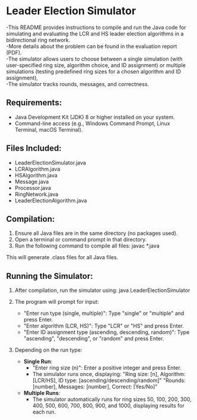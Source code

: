 # Leader Election Simulator

-This README provides instructions to compile and run the Java code for simulating and evaluating the LCR and HS leader election algorithms
in a bidirectional ring network.  
-More details about the problem can be found in the evaluation report (PDF).  
-The simulator allows users to choose between a single simulation (with user-specified ring size, algorithm choice, and ID assignment)
or multiple simulations (testing predefined ring sizes for a chosen algorithm and ID assignment),  
-The simulator tracks rounds, messages, and correctness.

## Requirements:
- Java Development Kit (JDK) 8 or higher installed on your system.
- Command-line access (e.g., Windows Command Prompt, Linux Terminal, macOS Terminal).

## Files Included:
- LeaderElectionSimulator.java
- LCRAlgorithm.java
- HSAlgorithm.java
- Message.java
- Processor.java
- RingNetwork.java
- LeaderElectionAlgorithm.java

## Compilation:
1. Ensure all Java files are in the same directory (no packages used).
2. Open a terminal or command prompt in that directory.
3. Run the following command to compile all files:
   javac *.java

This will generate .class files for all Java files.

## Running the Simulator:
1. After compilation, run the simulator using:
   java LeaderElectionSimulator

2. The program will prompt for input:
   - "Enter run type (single, multiple)": Type "single" or "multiple" and press Enter.
   - "Enter algorithm (LCR, HS)": Type "LCR" or "HS" and press Enter.
   - "Enter ID assignment type (ascending, descending, random)": Type "ascending", "descending", or "random" and press Enter.

3. Depending on the run type:
   - **Single Run**:
     - "Enter ring size (n)": Enter a positive integer and press Enter.
     - The simulator runs once, displaying:
       "Ring size: [n], Algorithm: [LCR/HS], ID type: [ascending/descending/random]"
       "Rounds: [number], Messages: [number], Correct: [Yes/No]"
   - **Multiple Runs**:
     - The simulator automatically runs for ring sizes 50, 100, 200, 300, 400, 500, 600, 700, 800, 900, and 1000, displaying results for each run.
